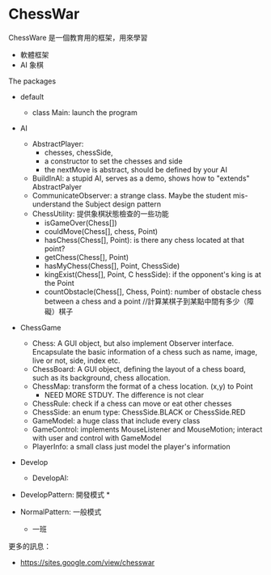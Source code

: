 # ChessWar

ChessWare 是一個教育用的框架，用來學習
* 軟體框架
* AI 象棋

The packages
* default
	* class Main: launch the program
* AI
	* AbstractPlayer: 
		* chesses, chessSide, 		
		* a constructor to set the chesses and side
		* the nextMove is abstract, should be defined by your AI
	* BuildInAI: a stupid AI, serves as a demo, shows how to "extends" AbstractPalyer
	* CommunicateObserver: a strange class. Maybe the student mis-understand the Subject design pattern
	* ChessUtility: 提供象棋狀態檢查的一些功能
		* isGameOver(Chess[])
		* couldMove(Chess[], chess, Point)
		* hasChess(Chess[], Point): is there any chess located at that point?
		* getChess(Chess[], Point)
		* hasMyChess(Chess[], Point, ChessSide)
		* kingExist(Chess[], Point, C		hessSide): if the opponent's king is at the Point
		* countObstacle(Chess[], Chess, Point): number of obstacle chess between a chess and a point //計算某棋子到某點中間有多少（障礙）棋子

* ChessGame
	* Chess: A GUI object, but also implement Observer interface. Encapsulate the basic information of a chess such as name, image, live or not, side, index etc.
	* ChessBoard: A GUI object, defining the layout of a chess board, such as its background, chess allocation.
	* ChessMap: transform the format of a chess location. (x,y) to Point
		* NEED MORE STDUY. The difference is not clear
	* ChessRule: check if a chess can move or eat other chesses
	* ChessSide: an enum type: ChessSide.BLACK or ChessSide.RED
	* GameModel: a huge class that include every class
	* GameControl: implements MouseListener and MouseMotion; interact with user and control with GameModel
	* PlayerInfo: a small class just model the player's information 

* Develop
	* DevelopAI: 
	
* DevelopPattern: 開發模式
	* 
	
* NormalPattern: 一般模式
	* 一班

更多的訊息：
* https://sites.google.com/view/chesswar
